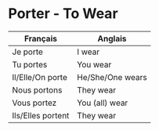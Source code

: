 # Porter - To Wear

| Français          | Anglais          |
|-------------------|------------------|
| Je porte          | I wear           |
| Tu portes         | You wear         |
| Il/Elle/On porte  | He/She/One wears |
| Nous portons      | They wear        |
| Vous portez       | You (all) wear   |
| Ils/Elles portent | They wear        |
